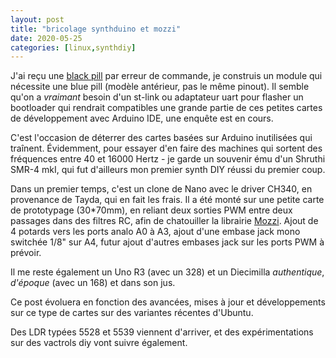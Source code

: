 ```yaml
---
layout: post
title: "bricolage synthduino et mozzi"
date: 2020-05-25
categories: [linux,synthdiy]
---
```


J'ai reçu une [black pill](https://stm32-base.org/boards/STM32F103C8T6-Black-Pill) par erreur de commande, je construis un module qui nécessite une blue pill (modèle antérieur, pas le même pinout). Il semble qu'on a *vraimant* besoin d'un st-link ou adaptateur uart pour flasher un bootloader qui rendrait compatibles une grande partie de ces petites cartes de développement avec Arduino IDE, une enquête est en cours. 

C'est l'occasion de déterrer des cartes basées sur Arduino inutilisées qui traînent. Évidemment, pour essayer d'en faire des machines qui sortent des fréquences entre 40 et 16000 Hertz - je garde un souvenir ému d'un Shruthi SMR-4 mkI, qui fut d'ailleurs mon premier synth DIY réussi du premier coup.

Dans un premier temps, c'est un clone de Nano avec le driver CH340, en provenance de Tayda, qui en fait les frais. Il a été monté sur une petite carte de prototypage (30*70mm), en reliant deux sorties PWM entre deux passages dans des filtres RC, afin de chatouiller la librairie [Mozzi](https://sensorium.github.com/Mozzi/). Ajout de 4 potards vers les ports analo A0 à A3, ajout d'une embase jack mono switchée 1/8" sur A4, futur ajout d'autres embases jack sur les ports PWM à prévoir.

Il me reste également un Uno R3 (avec un 328) et un Diecimilla _authentique_, *d'époque* (avec un 168) et dans son jus. 

Ce post évoluera en fonction des avancées, mises à jour et développements sur ce type de cartes sur des variantes récentes d'Ubuntu. 

Des LDR typées 5528 et 5539 viennent d'arriver, et des expérimentations sur des vactrols diy vont suivre également. 
